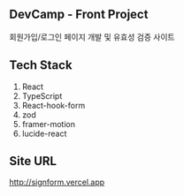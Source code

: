 ## DevCamp - Front Project
회원가입/로그인 페이지 개발 및 유효성 검증 사이트

## Tech Stack
1. React
2. TypeScript
3. React-hook-form
4. zod
5. framer-motion
6. lucide-react

## Site URL
http://signform.vercel.app
